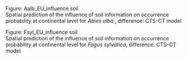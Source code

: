 Figure: Aalb_EU_influence soil <br>
Spatial prediction of the influence of soil information on occurrence probability at continental level for *Abies alba* , difference: CTS-CT model  

Figure: Fsyl_EU_influence soil <br>
Spatial prediction of the influence of soil information on occurrence probability at continental level for *Fagus sylvatica*, difference: CTS-CT model  

